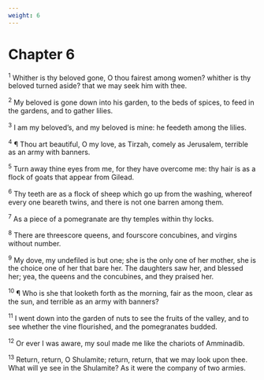 ```yaml
---
weight: 6
---
```


# Chapter 6

<sup>1</sup> Whither is thy beloved gone, O thou fairest among women? whither is thy beloved turned aside? that we may seek him with thee. 

<sup>2</sup> My beloved is gone down into his garden, to the beds of spices, to feed in the gardens, and to gather lilies. 

<sup>3</sup> I am my beloved’s, and my beloved is mine: he feedeth among the lilies. 

<sup>4</sup> ¶ Thou art beautiful, O my love, as Tirzah, comely as Jerusalem, terrible as an army with banners. 

<sup>5</sup> Turn away thine eyes from me, for they have overcome me: thy hair is as a flock of goats that appear from Gilead. 

<sup>6</sup> Thy teeth are as a flock of sheep which go up from the washing, whereof every one beareth twins, and there is not one barren among them. 

<sup>7</sup> As a piece of a pomegranate are thy temples within thy locks. 

<sup>8</sup> There are threescore queens, and fourscore concubines, and virgins without number. 

<sup>9</sup> My dove, my undefiled is but one; she is the only one of her mother, she is the choice one of her that bare her. The daughters saw her, and blessed her; yea, the queens and the concubines, and they praised her. 

<sup>10</sup> ¶ Who is she that looketh forth as the morning, fair as the moon, clear as the sun, and terrible as an army with banners? 

<sup>11</sup> I went down into the garden of nuts to see the fruits of the valley, and to see whether the vine flourished, and the pomegranates budded. 

<sup>12</sup> Or ever I was aware, my soul made me like the chariots of Amminadib. 

<sup>13</sup> Return, return, O Shulamite; return, return, that we may look upon thee. What will ye see in the Shulamite? As it were the company of two armies. 


